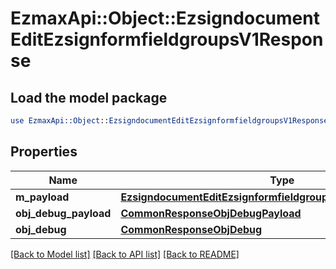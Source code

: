 # EzmaxApi::Object::EzsigndocumentEditEzsignformfieldgroupsV1Response

## Load the model package
```perl
use EzmaxApi::Object::EzsigndocumentEditEzsignformfieldgroupsV1Response;
```

## Properties
Name | Type | Description | Notes
------------ | ------------- | ------------- | -------------
**m_payload** | [**EzsigndocumentEditEzsignformfieldgroupsV1ResponseMPayload**](EzsigndocumentEditEzsignformfieldgroupsV1ResponseMPayload.md) |  | 
**obj_debug_payload** | [**CommonResponseObjDebugPayload**](CommonResponseObjDebugPayload.md) |  | [optional] 
**obj_debug** | [**CommonResponseObjDebug**](CommonResponseObjDebug.md) |  | [optional] 

[[Back to Model list]](../README.md#documentation-for-models) [[Back to API list]](../README.md#documentation-for-api-endpoints) [[Back to README]](../README.md)


